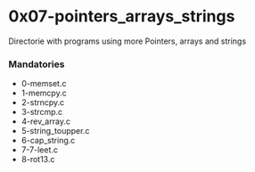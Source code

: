 # 0x07-pointers_arrays_strings
Directorie with programs using more Pointers, arrays and strings
### Mandatories
* 0-memset.c
* 1-memcpy.c
* 2-strncpy.c
* 3-strcmp.c
* 4-rev_array.c
* 5-string_toupper.c
* 6-cap_string.c
* 7-7-leet.c
* 8-rot13.c

